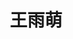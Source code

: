 ---
title: 王雨萌
role: 硕士生
avatar_filename: avatar.jpg
interests:
  - 过程系统预测控制
superuser: false
user_groups:
  - 硕士生
--- 